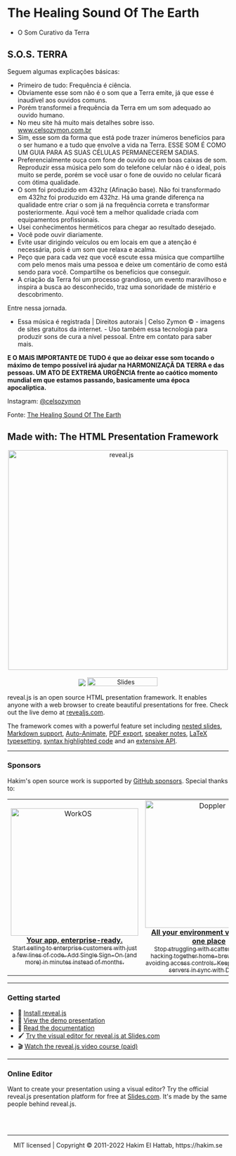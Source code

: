 
# The Healing Sound Of The Earth

  - O Som Curativo da Terra 

## S.O.S. TERRA

Seguem algumas explicações básicas:
  - Primeiro de tudo: Frequência é ciência.
  - Obviamente esse som não é o som que a Terra emite, já que esse é inaudível aos ouvidos comuns. 
  - Porém transformei a frequência da Terra em um som adequado ao ouvido humano. 
  - No meu site há muito mais detalhes sobre isso. www.celsozymon.com.br
  - Sim, esse som da forma que está pode trazer inúmeros benefícios para o ser humano e a tudo que envolve a vida na Terra. ESSE SOM É COMO UM GUIA PARA AS SUAS CÉLULAS PERMANECEREM SADIAS.
  - Preferencialmente ouça com fone de ouvido ou em boas caixas de som. Reproduzir essa música pelo som do telefone celular não é o ideal, pois muito se perde, porém se você usar o fone de ouvido no celular ficará com ótima qualidade.
  - O som foi produzido em 432hz (Afinação base). Não foi transformado em 432hz foi produzido em 432hz. Há uma grande diferença na qualidade entre criar o som já na frequência correta e transformar posteriormente. Aqui você tem a melhor qualidade criada com equipamentos profissionais.
  - Usei conhecimentos herméticos para chegar ao resultado desejado.
  - Você pode ouvir diariamente.
  - Evite usar dirigindo veículos ou em locais em que a atenção é necessária, pois é um som que relaxa e acalma.
  - Peço que para cada vez que você escute essa música que compartilhe com pelo menos mais uma pessoa e deixe um comentário de como está sendo para você. Compartilhe os benefícios que conseguir.
  - A criação da Terra foi um processo grandioso, um evento maravilhoso e inspira a busca ao desconhecido, traz uma sonoridade de mistério e descobrimento.

Entre nessa jornada.
  - Essa música é registrada | Direitos autorais | Celso Zymon © - imagens de sites gratuitos da internet. - Uso também essa tecnologia para produzir sons de cura a nível pessoal. Entre em contato para saber mais.

**E O MAIS IMPORTANTE DE TUDO é que ao deixar esse som tocando o máximo de tempo possível irá ajudar na HARMONIZAÇÃ DA TERRA e das pessoas. UM ATO DE EXTREMA URGÊNCIA frente ao caótico momento mundial em que estamos passando, basicamente uma época apocalíptica.**

Instagram: [@celsozymon](https://www.instagram.com/celsozymon/)

Fonte: [The Healing Sound Of The Earth](https://celsozymon.com.br/cursos-aulas/the-healing-sound-of-the-earth/)

## Made with: The HTML Presentation Framework

<p align="center">
  <a href="https://revealjs.com">
  <img src="https://hakim-static.s3.amazonaws.com/reveal-js/logo/v1/reveal-black-text-sticker.png" alt="reveal.js" width="500">
  </a>
  <br><br>
  <a href="https://github.com/hakimel/reveal.js/actions"><img src="https://github.com/hakimel/reveal.js/workflows/tests/badge.svg"></a>
  <a href="https://slides.com/"><img src="https://s3.amazonaws.com/static.slid.es/images/slides-github-banner-320x40.png?1" alt="Slides" width="160" height="20"></a>
</p>

reveal.js is an open source HTML presentation framework. It enables anyone with a web browser to create beautiful presentations for free. Check out the live demo at [revealjs.com](https://revealjs.com/).

The framework comes with a powerful feature set including [nested slides](https://revealjs.com/vertical-slides/), [Markdown support](https://revealjs.com/markdown/), [Auto-Animate](https://revealjs.com/auto-animate/), [PDF export](https://revealjs.com/pdf-export/), [speaker notes](https://revealjs.com/speaker-view/), [LaTeX typesetting](https://revealjs.com/math/), [syntax highlighted code](https://revealjs.com/code/) and an [extensive API](https://revealjs.com/api/).

---

### Sponsors
Hakim's open source work is supported by <a href="https://github.com/sponsors/hakimel">GitHub sponsors</a>. Special thanks to:
<div align="center">
  <table>
    <td align="center">
      <a href="https://workos.com/?utm_campaign=github_repo&utm_medium=referral&utm_content=revealjs&utm_source=github">
        <div>
          <img src="https://user-images.githubusercontent.com/629429/151508669-efb4c3b3-8fe3-45eb-8e47-e9510b5f0af1.svg" width="290" alt="WorkOS">
        </div>
        <b>Your app, enterprise-ready.</b>
        <div>
          <sub>Start selling to enterprise customers with just a few lines of code. Add Single Sign-On (and more) in minutes instead of months.</sup>
        </div>
      </a>
    </td>
    <td align="center">
      <a href="https://www.doppler.com/?utm_cam![Uploading workos-logo-white-bg.svg…]()
      paign=github_repo&utm_medium=referral&utm_content=revealjs&utm_source=github">
        <div>
          <img src="https://user-images.githubusercontent.com/629429/151510865-9fd454f1-fd8c-4df4-b227-a54b87313db4.png" width="290" alt="Doppler">
        </div>
        <b>All your environment variables, in one place</b>
        <div>
          <sub>Stop struggling with scattered API keys, hacking together home-brewed tools, and avoiding access controls. Keep your team and servers in sync with Doppler.</sup>
        </div>
      </a>
    </td>
  </table>
</div>

---

### Getting started
- 🚀 [Install reveal.js](https://revealjs.com/installation)
- 👀 [View the demo presentation](https://revealjs.com/demo)
- 📖 [Read the documentation](https://revealjs.com/markup/)
- 🖌 [Try the visual editor for reveal.js at Slides.com](https://slides.com/)
- 🎬 [Watch the reveal.js video course (paid)](https://revealjs.com/course)

---

### Online Editor
Want to create your presentation using a visual editor? Try the official reveal.js presentation platform for free at [Slides.com](https://slides.com). It's made by the same people behind reveal.js.

<br>
<br>

--- 
<div align="center">
  MIT licensed | Copyright © 2011-2022 Hakim El Hattab, https://hakim.se
</div>
